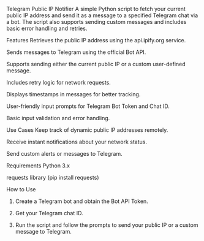 Telegram Public IP Notifier
A simple Python script to fetch your current public IP address and send it as a message to a specified Telegram chat via a bot. The script also supports sending custom messages and includes basic error handling and retries.

Features
Retrieves the public IP address using the api.ipify.org service.

Sends messages to Telegram using the official Bot API.

Supports sending either the current public IP or a custom user-defined message.

Includes retry logic for network requests.

Displays timestamps in messages for better tracking.

User-friendly input prompts for Telegram Bot Token and Chat ID.

Basic input validation and error handling.

Use Cases
Keep track of dynamic public IP addresses remotely.

Receive instant notifications about your network status.

Send custom alerts or messages to Telegram.

Requirements
Python 3.x

requests library (pip install requests)

How to Use
1. Create a Telegram bot and obtain the Bot API Token.

2. Get your Telegram chat ID.

3. Run the script and follow the prompts to send your public IP or a custom message to Telegram.
